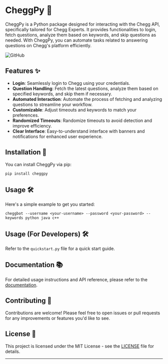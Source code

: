 # CheggPy 📘

CheggPy is a Python package designed for interacting with the Chegg API, specifically tailored for Chegg Experts. It provides functionalities to login, fetch questions, analyze them based on keywords, and skip questions as needed. With CheggPy, you can automate tasks related to answering questions on Chegg's platform efficiently.

![GitHub](https://img.shields.io/github/license/Harry-kp/cheggpy)

## Features ✨

- **Login**: Seamlessly login to Chegg using your credentials.
- **Question Handling**: Fetch the latest questions, analyze them based on specified keywords, and skip them if necessary.
- **Automated Interaction**: Automate the process of fetching and analyzing questions to streamline your workflow.
- **Customizable**: Adjust timeouts and keywords to match your preferences.
- **Randomized Timeouts**: Randomize timeouts to avoid detection and improve efficiency.
- **Clear Interface**: Easy-to-understand interface with banners and notifications for enhanced user experience.

## Installation 🚀

You can install CheggPy via pip:

```bash
pip install cheggpy
```

## Usage 🛠️

Here's a simple example to get you started:

```shell
cheggbot --username <your-username> --password <your-password> --keywords python java c++
```

## Usage (For Developers) 🛠️

Refer to the ```quickstart.py``` file for a quick start guide.

## Documentation 📚

For detailed usage instructions and API reference, please refer to the [documentation](https://github.com/Harry-kp/cheggpy).

## Contributing 🤝

Contributions are welcome! Please feel free to open issues or pull requests for any improvements or features you'd like to see.

## License 📝

This project is licensed under the MIT License - see the [LICENSE](https://github.com/Harry-kp/cheggpy/blob/main/LICENSE) file for details.

---
